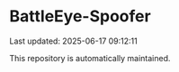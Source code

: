 # BattleEye-Spoofer

Last updated: 2025-06-17 09:12:11

This repository is automatically maintained.
